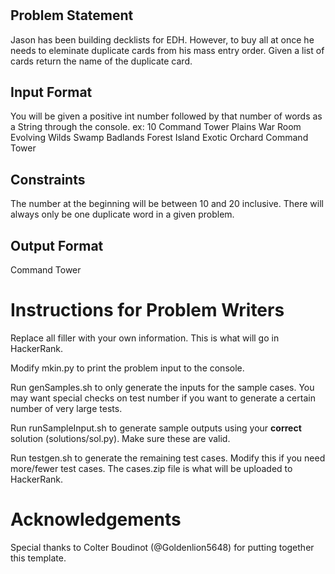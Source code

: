 # <Problem Name>

## Problem Statement

Jason has been building decklists for EDH. However, to buy all at once he needs to eleminate duplicate cards from his mass entry order.
Given a list of cards return the name of the duplicate card.

## Input Format

You will be given a positive int number followed by that number of words as a String through the console.
ex:
10
Command Tower
Plains
War Room
Evolving Wilds
Swamp
Badlands
Forest
Island
Exotic Orchard
Command Tower

## Constraints

The number at the beginning will be between 10 and 20 inclusive. There will always only be one duplicate word in a given problem.

## Output Format

Command Tower

# Instructions for Problem Writers

Replace all filler with your own information. This is what will go in HackerRank.

Modify mkin.py to print the problem input to the console.

Run genSamples.sh to only generate the inputs for the sample cases. You may want special checks on test number if you want to generate a certain number of very large tests. 

Run runSampleInput.sh to generate sample outputs using your **correct** solution (solutions/sol.py). Make sure these are valid.

Run testgen.sh to generate the remaining test cases. Modify this if you need more/fewer test cases. The cases.zip file is what will be uploaded to HackerRank. 

# Acknowledgements

Special thanks to Colter Boudinot (@Goldenlion5648) for putting together this template.